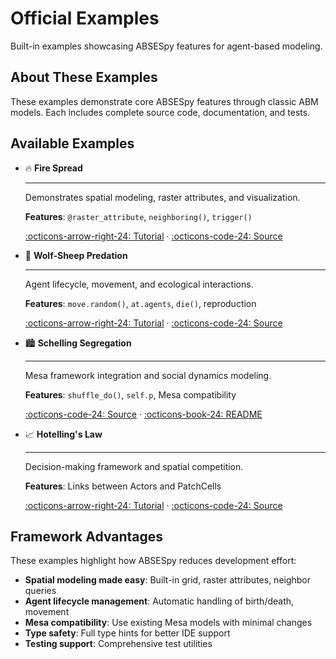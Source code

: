 # Official Examples

Built-in examples showcasing ABSESpy features for agent-based modeling.

## About These Examples

These examples demonstrate core ABSESpy features through classic ABM models.
Each includes complete source code, documentation, and tests.

## Available Examples

<div class="grid cards" markdown>

-   :fire: __Fire Spread__

    ---

    Demonstrates spatial modeling, raster attributes, and visualization.

    **Features**: `@raster_attribute`, `neighboring()`, `trigger()`

    [:octicons-arrow-right-24: Tutorial](../tutorial/completing/fire_tutorial.ipynb) ·
    [:octicons-code-24: Source](https://github.com/SongshGeo/ABSESpy/tree/master/examples/fire_spread)

-   :wolf: __Wolf-Sheep Predation__

    ---

    Agent lifecycle, movement, and ecological interactions.

    **Features**: `move.random()`, `at.agents`, `die()`, reproduction

    [:octicons-arrow-right-24: Tutorial](../tutorial/beginner/predation_tutorial.ipynb) ·
    [:octicons-code-24: Source](https://github.com/SongshGeo/ABSESpy/tree/master/examples/wolf_sheep)

-   :cityscape: __Schelling Segregation__

    ---

    Mesa framework integration and social dynamics modeling.

    **Features**: `shuffle_do()`, `self.p`, Mesa compatibility

    [:octicons-code-24: Source](https://github.com/SongshGeo/ABSESpy/tree/master/examples/schelling) ·
    [:octicons-book-24: README](https://github.com/SongshGeo/ABSESpy/blob/master/examples/schelling/README.md)

-   :chart_with_upwards_trend: __Hotelling's Law__

    ---

    Decision-making framework and spatial competition.

    **Features**: Links between Actors and PatchCells

    [:octicons-arrow-right-24: Tutorial](../tutorial/beginner/hotelling_tutorial.ipynb) ·
    [:octicons-code-24: Source](https://github.com/SongshGeo/ABSESpy/tree/master/examples/hotelling_law)

</div>

## Framework Advantages

These examples highlight how ABSESpy reduces development effort:

- **Spatial modeling made easy**: Built-in grid, raster attributes, neighbor queries
- **Agent lifecycle management**: Automatic handling of birth/death, movement
- **Mesa compatibility**: Use existing Mesa models with minimal changes
- **Type safety**: Full type hints for better IDE support
- **Testing support**: Comprehensive test utilities
